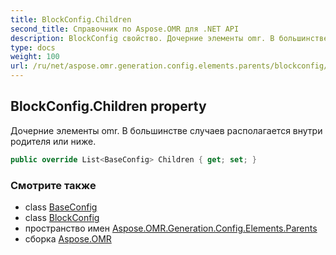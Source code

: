 ```yaml
---
title: BlockConfig.Children
second_title: Справочник по Aspose.OMR для .NET API
description: BlockConfig свойство. Дочерние элементы omr. В большинстве случаев располагается внутри родителя или ниже.
type: docs
weight: 100
url: /ru/net/aspose.omr.generation.config.elements.parents/blockconfig/children/
---
```

## BlockConfig.Children property

Дочерние элементы omr. В большинстве случаев располагается внутри родителя или ниже.

```csharp
public override List<BaseConfig> Children { get; set; }
```

### Смотрите также

* class [BaseConfig](../../../aspose.omr.generation.config/baseconfig/)
* class [BlockConfig](../)
* пространство имен [Aspose.OMR.Generation.Config.Elements.Parents](../../blockconfig/)
* сборка [Aspose.OMR](../../../)



